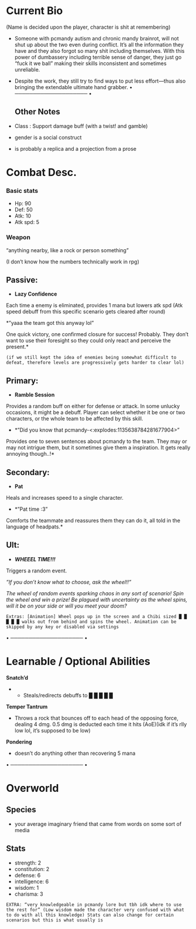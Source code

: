 # Current Bio
(Name is decided upon the player, character is shit at remembering)

- Someone with pcmandy autism and chronic mandy brainrot, will not shut up about the two even during conflict. It’s all the information they have and they also forgot so many shit including themselves. With this power of dumbassery including terrible sense of danger, they just go “fuck it we ball” making their skills inconsistent and sometimes unreliable.

- Despite the work, they still try to find ways to put less effort—thus also bringing the extendable ultimate hand grabber.
  • ──────────────────── •
  ## Other Notes
- Class : Support damage buff (with a twist! and gamble)
- gender is a social construct
- is probably a replica and a projection from a prose

# Combat Desc.

### Basic stats
- Hp: 90
- Def: 50
- Atk: 10
- Atk spd: 5

### Weapon

“anything nearby, like a rock  or person something”

(I don’t know how the numbers technically work in rpg)
## Passive:
- __Lazy Confidence__

Each time a enemy is eliminated, provides 1 mana but lowers atk spd (Atk speed debuff from this specific scenario gets cleared after round)

*”yaaa the team got this anyway lol”

One quick victory, one confirmed closure for success! Probably. They don’t want to use their foresight so they could only react and perceive the present.*

`(if we still kept the idea of enemies being somewhat difficult to defeat, therefore levels are progressively gets harder to clear lol)`

## Primary:

- __Ramble Session__

Provides a random buff on either for defense or attack. In some unlucky occasions, it might be a debuff. Player can select whether it be one or two characters, or the whole team to be affected by this skill.

- *”Did you know that pcmandy-<:explodes:1135638784281677904>” 

Provides one to seven sentences about pcmandy to the team. They may or may not intrigue them, but it sometimes give them a inspiration. It gets really annoying though..!*

## Secondary:
- __Pat__

Heals and increases speed to a single character.

- *”Pat time :3”

Comforts the teammate and reassures them they can do it, all told in the language of headpats.*

## Ult:
- __***WHEEEL TIME!!!***__

Triggers a random event.

*”If you don’t know what to choose, ask the wheel!!”*

*The wheel of random events sparking chaos in any sort of scenario! Spin the wheel and win a prize! Be plagued with uncertainty as the wheel spins, will it be on your side or will you meet your doom?*

`Extras: [Animation] Wheel pops up in the screen and a Chibi sized █ █ █ █ █ walks out from behind and spins the wheel. Animation can be skipped by any key or disabled via settings`

• ──────────────────── •

# Learnable / Optional Abilities
 __Snatch’d__
- - Steals/redirects debuffs to █ █ █ █ █

__Temper Tantrum__
- Throws a rock that bounces off to each head of the opposing force, dealing 4 dmg. 0.5 dmg is deducted each time it hits (AoE)(idk if it’s rlly low lol, it’s supposed to be low)

__Pondering__ 
- doesn’t do anything other than recovering 5 mana

• ──────────────────── •

# Overworld
## Species
- your average imaginary friend that came from words on some sort of media

## Stats

- strength: 2
- constitution: 2
- defense: 6
- intelligence: 6
- wisdom: 1
- charisma: 3

`EXTRA: “very knowledgeable in pcmandy lore but tbh idk where to use the rest for” (Low wisdom made the character very confused with what to do with all this knowledge)
Stats can also change for certain scenarios but this is what usually is`

